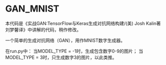# GAN_MNIST
本代码是《实战GAN:TensorFlow与Keras生成对抗网络构建/(美) Josh Kalin著 刘梦馨译》中讲解的代码，稍作修改。

一个简单的生成对抗网络（GAN），用作MNIST数字生成器。

在run.py中：
当MODEL_TYPE = -1时，生成包含数字0-9的图片；
当MODEL_TYPE = 3时，只生成数字3的图片，以此类推。
